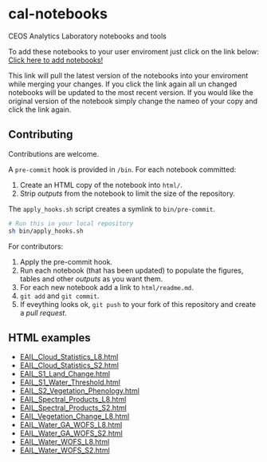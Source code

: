 # cal-notebooks
CEOS Analytics Laboratory notebooks and tools

To add these notebooks to your user enviroment just click on the link below:
[Click here to add notebooks!](https://hub.cal.ceos.org/hub/user-redirect/git-pull?repo=https%3A%2F%2Fgithub.com%2FAMA-Labs%2Fcal-notebooks&branch=main&urlpath=lab%2Ftree%2Fcal-notebooks%2F)

This link will pull the latest version of the notebooks into your enviroment while merging your changes. If you click the link again all un changed notebooks will be updated to the most recent version. If you would like the original version of the notebook simply change the nameo of your copy and click the link again.



## Contributing

Contributions are welcome.

A `pre-commit` hook is provided in `/bin`. For each notebook committed:

1. Create an HTML copy of the notebook into `html/`.
1. Strip *outputs* from the notebook to limit the size of the repository.

The `apply_hooks.sh` script creates a symlink to `bin/pre-commit`.

```bash
# Run this in your local repository
sh bin/apply_hooks.sh
```

For contributors:

1. Apply the pre-commit hook.
1. Run each notebook (that has been updated) to populate the figures, tables and other *outputs* as you want them.
1. For each new notebook add a link to `html/readme.md`.
1. `git add` and `git commit`.
1. If eveything looks ok, `git push` to your fork of this repository and create a *pull request*.


## HTML examples
* [EAIL_Cloud_Statistics_L8.html](https://raw.githack.com/CSIRO-Chile/cal-notebooks/main/examples/html/EAIL_Cloud_Statistics_L8.html)
* [EAIL_Cloud_Statistics_S2.html](https://raw.githack.com/CSIRO-Chile/cal-notebooks/main/examples/html/EAIL_Cloud_Statistics_S2.html)
* [EAIL_S1_Land_Change.html](https://raw.githack.com/CSIRO-Chile/cal-notebooks/main/examples/html/EAIL_S1_Land_Change.html)
* [EAIL_S1_Water_Threshold.html](https://raw.githack.com/CSIRO-Chile/cal-notebooks/main/examples/html/EAIL_S1_Water_Threshold.html)
* [EAIL_S2_Vegetation_Phenology.html](https://raw.githack.com/CSIRO-Chile/cal-notebooks/main/examples/html/EAIL_S2_Vegetation_Phenology.html)
* [EAIL_Spectral_Products_L8.html](https://raw.githack.com/CSIRO-Chile/cal-notebooks/main/examples/html/EAIL_Spectral_Products_L8.html)
* [EAIL_Spectral_Products_S2.html](https://raw.githack.com/CSIRO-Chile/cal-notebooks/main/examples/html/EAIL_Spectral_Products_S2.html)
* [EAIL_Vegetation_Change_L8.html](https://raw.githack.com/CSIRO-Chile/cal-notebooks/main/examples/html/EAIL_Vegetation_Change_L8.html)
* [EAIL_Water_GA_WOFS_L8.html](https://raw.githack.com/CSIRO-Chile/cal-notebooks/main/examples/html/EAIL_Water_GA_WOFS_L8.html)
* [EAIL_Water_GA_WOFS_S2.html](https://raw.githack.com/CSIRO-Chile/cal-notebooks/main/examples/html/EAIL_Water_GA_WOFS_S2.html)
* [EAIL_Water_WOFS_L8.html](https://raw.githack.com/CSIRO-Chile/cal-notebooks/main/examples/html/EAIL_Water_WOFS_L8.html)
* [EAIL_Water_WOFS_S2.html](https://raw.githack.com/CSIRO-Chile/cal-notebooks/main/examples/html/EAIL_Water_WOFS_S2.html)